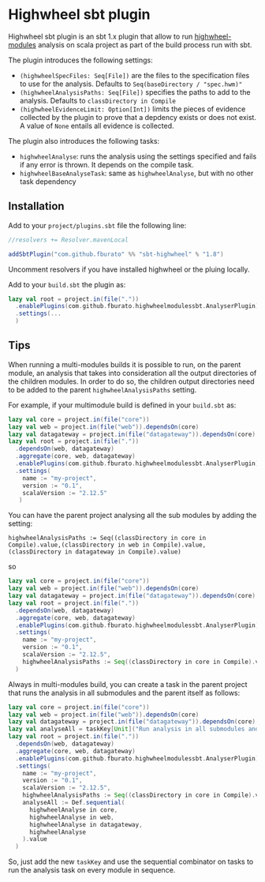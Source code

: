 # Highwheel sbt plugin

Highwheel sbt plugin is an sbt 1.x plugin that allow to run [highwheel-modules](https://github.com/fburato/highwheel-modules) analysis
on scala project as part of the build process run with sbt. 

The plugin introduces the following settings:

* `(highwheelSpecFiles: Seq[File])` are the files to the specification files to use for the analysis. Defaults
to `Seq(baseDirectory / "spec.hwm)"`
* `(highwheelAnalysisPaths: Seq[File])` specifies the paths to add to the analysis. Defaults to `classDirectory in Compile`
* `(highwheelEvidenceLimit: Option[Int])` limits the pieces of evidence collected by the plugin to prove that a depdency exists or does not exist. A value of `None` entails all evidence is collected.


The plugin also introduces the following tasks:

* `highwheelAnalyse`: runs the analysis using the settings specified and fails if any error is thrown. It depends on the compile task.
* `highwheelBaseAnalyseTask`: same as `highwheelAnalyse`, but with no other task dependency 
## Installation

Add to your `project/plugins.sbt` file the following line:

```scala
//resolvers += Resolver.mavenLocal

addSbtPlugin("com.github.fburato" %% "sbt-highwheel" % "1.8")
```

Uncomment resolvers if you have installed highwheel or the pluing locally.

Add to your `build.sbt` the plugin as:

```scala
lazy val root = project.in(file("."))
  .enablePlugins(com.github.fburato.highwheelmodulessbt.AnalyserPlugin)
  .settings(...
  )
```

## Tips

When running a multi-modules builds it is possible to run, on the parent module, an analysis that takes into 
consideration all the output directories of the children modules. In order to do so, the children output directories
need to be added to the parent `highwheelAnalysisPaths` setting.

For example, if your multimodule build is defined in your `build.sbt` as:

```scala
lazy val core = project.in(file("core"))
lazy val web = project.in(file("web")).dependsOn(core)
lazy val datagateway = project.in(file("datagateway")).dependsOn(core)
lazy val root = project.in(file("."))
  .dependsOn(web, datagateway)
  .aggregate(core, web, datagateway)
  .enablePlugins(com.github.fburato.highwheelmodulessbt.AnalyserPlugin)
  .settings(
    name := "my-project",
    version := "0.1",
    scalaVersion := "2.12.5"
   )
```

You can have the parent project analysing all the sub modules by adding the setting:

`highwheelAnalysisPaths := Seq((classDirectory in core in Compile).value,(classDirectory in web in Compile).value,(classDirectory in datagateway in Compile).value)`

so 

```scala
lazy val core = project.in(file("core"))
lazy val web = project.in(file("web")).dependsOn(core)
lazy val datagateway = project.in(file("datagateway")).dependsOn(core)
lazy val root = project.in(file("."))
  .dependsOn(web, datagateway)
  .aggregate(core, web, datagateway)
  .enablePlugins(com.github.fburato.highwheelmodulessbt.AnalyserPlugin)
  .settings(
    name := "my-project",
    version := "0.1",
    scalaVersion := "2.12.5",
    highwheelAnalysisPaths := Seq((classDirectory in core in Compile).value,(classDirectory in web in Compile).value,(classDirectory in datagateway in Compile).value)
  )
```

Always in multi-modules build, you can create a task in the parent project that runs the analysis in all
submodules and the parent itself as follows:

```scala
lazy val core = project.in(file("core"))
lazy val web = project.in(file("web")).dependsOn(core)
lazy val datagateway = project.in(file("datagateway")).dependsOn(core)
lazy val analyseAll = taskKey[Unit]("Run analysis in all submodules and parent")
lazy val root = project.in(file("."))
  .dependsOn(web, datagateway)
  .aggregate(core, web, datagateway)
  .enablePlugins(com.github.fburato.highwheelmodulessbt.AnalyserPlugin)
  .settings(
    name := "my-project",
    version := "0.1",
    scalaVersion := "2.12.5",
    highwheelAnalysisPaths := Seq((classDirectory in core in Compile).value,(classDirectory in web in Compile).value,(classDirectory in datagateway in Compile).value),
    analyseAll := Def.sequential(
      highwheelAnalyse in core,
      highwheelAnalyse in web,
      highwheelAnalyse in datagateway,
      highwheelAnalyse
    ).value
  )
```

So, just add the new `taskKey` and use the sequential combinator on tasks to run the analysis task on every module in sequence.
